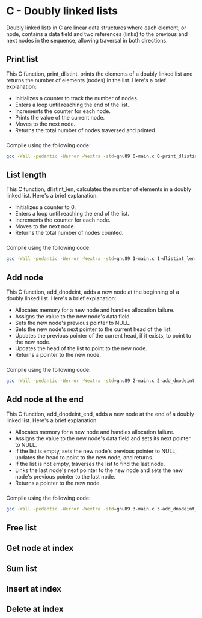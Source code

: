 # C - Doubly linked lists
Doubly linked lists in C are linear data structures where each element, or node, contains a data field and two references (links) to the previous and next nodes in the sequence, allowing traversal in both directions.
## Print list
This C function, print\_dlistint, prints the elements of a doubly linked list and returns the number of elements (nodes) in the list. Here's a brief explanation:
- Initializes a counter to track the number of nodes.
- Enters a loop until reaching the end of the list.
- Increments the counter for each node.
- Prints the value of the current node.
- Moves to the next node.
- Returns the total number of nodes traversed and printed.
###
Compile using the following code:
```sh
gcc -Wall -pedantic -Werror -Wextra -std=gnu89 0-main.c 0-print_dlistint.c -o a
```
## List length
This C function, dlistint\_len, calculates the number of elements in a doubly linked list. Here's a brief explanation:
- Initializes a counter to 0.
- Enters a loop until reaching the end of the list.
- Increments the counter for each node.
- Moves to the next node.
- Returns the total number of nodes counted.
###
Compile using the following code:
```sh
gcc -Wall -pedantic -Werror -Wextra -std=gnu89 1-main.c 1-dlistint_len.c -o b
```
## Add node

This C function, add\_dnodeint, adds a new node at the beginning of a doubly linked list. Here's a brief explanation:
- Allocates memory for a new node and handles allocation failure.
- Assigns the value to the new node's data field.
- Sets the new node's previous pointer to NULL.
- Sets the new node's next pointer to the current head of the list.
- Updates the previous pointer of the current head, if it exists, to point to the new node.
- Updates the head of the list to point to the new node.
- Returns a pointer to the new node.
###
Compile using the following code:
```sh
gcc -Wall -pedantic -Werror -Wextra -std=gnu89 2-main.c 2-add_dnodeint.c 0-print_dlistint.c -o c
```
## Add node at the end
This C function, add\_dnodeint\_end, adds a new node at the end of a doubly linked list. Here's a brief explanation:
- Allocates memory for a new node and handles allocation failure.
- Assigns the value to the new node's data field and sets its next pointer to NULL.
- If the list is empty, sets the new node's previous pointer to NULL, updates the head to point to the new node, and returns.
- If the list is not empty, traverses the list to find the last node.
- Links the last node's next pointer to the new node and sets the new node's previous pointer to the last node.
- Returns a pointer to the new node.
###
Compile using the following code:
```sh
gcc -Wall -pedantic -Werror -Wextra -std=gnu89 3-main.c 3-add_dnodeint_end.c 0-print_dlistint.c -o d
```
## Free list

## Get node at index

## Sum list

## Insert at index

## Delete at index
